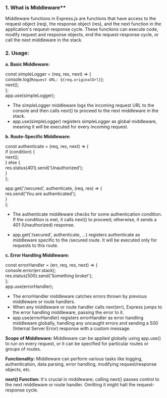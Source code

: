 <h3>1. What is Middleware**</h3>

Middleware functions in Express.js are functions that have access to the request object (req), the response object (res), and the next function in the application's request-response cycle. These functions can execute code, modify request and response objects, end the request-response cycle, or call the next middleware in the stack.

<h3>2. Usage:</h3>

**a. Basic Middleware:**

const simpleLogger = (req, res, next) => {<br>
console.log(`Request URL: ${req.originalUrl}`);
<br>
next();<br>
};<br>
app.use(simpleLogger);

- The simpleLogger middleware logs the incoming request URL to the console and then calls next() to proceed to the next middleware in the stack.
- app.use(simpleLogger) registers simpleLogger as global middleware, meaning it will be executed for every incoming request.


**b. Route-Specific Middleware:**

const authenticate = (req, res, next) => {<br>
    if (condition) {<br>
        next();<br>
    } else {<br>
        res.status(401).send('Unauthorized');<br>
    }<br>
};

app.get('/secured', authenticate, (req, res) => {<br>
    res.send('You are authenticated');<br>
}<br>);


- The authenticate middleware checks for some authentication condition. If the condition is met, it calls next() to proceed; otherwise, it sends a 401 (Unauthorized) response.

- app.get('/secured', authenticate, ...) registers authenticate as middleware specific to the /secured route. It will be executed only for requests to this route.

**c. Error Handling Middleware:**

const errorHandler = (err, req, res, next) => {<br>
    console.error(err.stack);<br>
    res.status(500).send('Something broke!');<br>
};<br>
app.use(errorHandler);

- The errorHandler middleware catches errors thrown by previous middleware or route handlers.
- When any middleware or route handler calls next(err), Express jumps to the error handling middleware, passing the error to it.
- app.use(errorHandler) registers errorHandler as error handling middleware globally, handling any uncaught errors and sending a 500 (Internal Server Error) response with a custom message.

**Scope of Middleware:** Middleware can be applied globally using app.use() to run on every request, or it can be specified for particular routes or groups of routes.

**Functionality:** Middleware can perform various tasks like logging, authentication, data parsing, error handling, modifying request/response objects, etc.

**next() Function:** It's crucial in middleware; calling next() passes control to the next middleware or route handler. Omitting it might halt the request-response cycle.